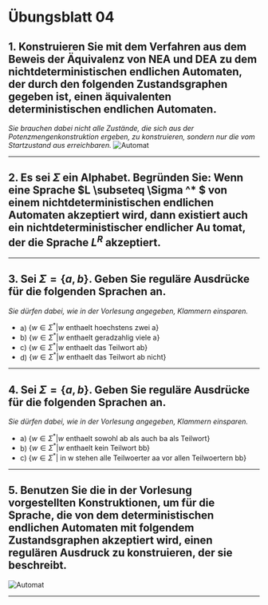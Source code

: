 # Übungsblatt 04
## 1. Konstruieren Sie mit dem Verfahren aus dem Beweis der Äquivalenz von NEA und DEA zu dem nichtdeterministischen endlichen Automaten, der durch den folgenden Zustandsgraphen gegeben ist, einen äquivalenten deterministischen endlichen Automaten.
*Sie brauchen dabei nicht alle Zustände, die sich aus der Potenzmengenkonstruktion ergeben, zu konstruieren, sondern nur die vom Startzustand aus erreichbaren.*
![Automat](Aufgabe1.png)

---

## 2. Es sei $\Sigma$ ein Alphabet. Begründen Sie: Wenn eine Sprache $L \subseteq \Sigma ^* $ von einem nichtdeterministischen endlichen Automaten akzeptiert wird, dann existiert auch ein nichtdeterministischer endlicher Au tomat, der die Sprache $L^R$ akzeptiert.

---

## 3. Sei $\Sigma =\{a,b\}$. Geben Sie reguläre Ausdrücke für die folgenden Sprachen an.
*Sie dürfen dabei, wie in der Vorlesung angegeben, Klammern einsparen.*

* a) $\{w\in \Sigma ^* | w \text{ enthaelt hoechstens zwei a}\}$
* b) $\{w\in \Sigma ^* | w \text{ enthaelt geradzahlig viele a}\}$
* c) $\{w\in \Sigma ^* | w \text{ enthaelt das Teilwort ab}\}$
* d) $\{w\in \Sigma ^* | w \text{ enthaelt das Teilwort ab nicht}\}$

---

## 4. Sei $\Sigma =\{a,b\}$. Geben Sie reguläre Ausdrücke für die folgenden Sprachen an.
*Sie dürfen dabei, wie in der Vorlesung angegeben, Klammern einsparen.*

* a) $\{w\in \Sigma ^* | w \text{ enthaelt sowohl ab als auch ba als Teilwort}\}$
* b) $\{w\in \Sigma ^* | w \text{ enthaelt kein Teilwort bb}\}$
* c) $\{w\in \Sigma ^* | \text{ in w stehen alle Teilwoerter aa vor allen Teilwoertern bb}\}$

---

## 5. Benutzen Sie die in der Vorlesung vorgestellten Konstruktionen, um für die Sprache, die von dem deterministischen endlichen Automaten mit folgendem Zustandsgraphen akzeptiert wird, einen regulären Ausdruck zu konstruieren, der sie beschreibt.
![Automat](Aufgabe5.png)

---
